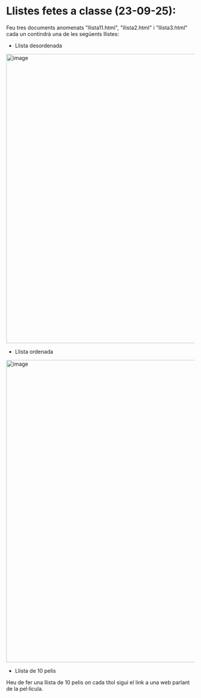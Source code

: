 # Llistes fetes a classe (23-09-25):

Feu tres documents anomenats "llista11.html", "llista2.html" i "llista3.html" cada un contindrà una de les següents llistes:

- Llista desordenada

<img width="597" height="773" alt="image" src="https://github.com/user-attachments/assets/0da22d02-69a7-45d6-b0e4-e74469fd82f2" />

- Llista ordenada

<img width="772" height="808" alt="image" src="https://github.com/user-attachments/assets/2142912a-81fa-4494-92fb-fcb1fc47655a" />

- Llista de 10 pelis

Heu de fer una llista de 10 pelis on cada títol sigui el link a una web parlant de la pel·lícula.
